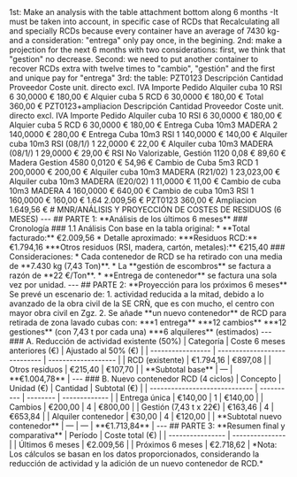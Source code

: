 <!--> 1st: Make an analysis with the table attachment bottom along 6 months -It must be taken into account, in specific case of RCDs that Recalculating all and specially RCDs because every container have an average of 7430 kg- and a consideration: "entrega" only pay once, in the begining. 2nd: make a projection for the next 6 months with two considerations: first, we think that "gestion" no decrease. Second: we need to put another container to recover RCDs extra with twelve times to "cambio", "gestión" and the first and unique pay for "entrega" 3rd: the table: 
PZT0123

Descripción
Cantidad Proveedor
Coste unit. directo excl. IVA
Importe Pedido
Alquiler cuba 10 RSI
6 
30,0000 €
180,00 €
Alquier cuba 5 RCD
6
30,0000 €
180,00 €

Total 360,00 €

PZT0123+ampliacion
Descripción
Cantidad 
Proveedor
Coste unit. directo excl. IVA
Importe Pedido

Alquiler cuba 10 RSI
6 30,0000 €
180,00 €
Alquier cuba 5 RCD
6
30,0000 €
180,00 €
Entrega Cuba 10m3 MADERA
2
140,0000 €
280,00 €
Entrega Cuba 10m3 RSI
1
140,0000 €
140,00 €
Alquiler cuba 10m3 RSI (08/1/)
1
22,0000 €
22,00 €
Alquiler cuba 10m3 MADERA (08/1/)
1
29,0000 €
29,00 €
RSI No Valorizable, Gestión
1120
0,08 €
89,60 €
Madera Gestion
4580
0,0120 €
54,96 €
Cambio de Cuba 5m3 RCD
1
200,0000 €
200,00 €
Alquiler cuba 10m3 MADERA (R21/02)
1
23,023,00 €
Alquiler cuba 10m3 MADERA (E20/02)
1
11,0000 €
11,00 €
Cambio de cuba 10m3 MADERA
4
160,0000 €
640,00 €
Cambio de cuba 10m3 RSI
1
160,0000 €
160,00 €
1.64
2.009,56 €

PZT0123
360,00 €
Ampliacion
1.649,56 €
# MNR/ANÁLISIS Y PROYECCIÓN DE COSTES DE RESIDUOS (6 MESES)
---
## PARTE 1: **Análisis de los últimos 6 meses**
### Cronología
### 1.1 Análisis
Con base en la tabla original:
* **Total facturado:** €2.009,56
* Detalle aproximado:
  ***Residuos RCD:** €1.794,16
  ***Otros residuos (RSI, madera, cartón, metales):** €215,40
### Consideraciones:
* Cada contenedor de RCD se ha retirado con una media de **7.430 kg (7,43 Ton)**.
* La **gestión de escombros** se factura a razón de **22 €/Ton**.
* **Entrega de contenedor** se factura una sola vez por unidad.
---
## PARTE 2: **Proyección para los próximos 6 meses**
Se prevé un escenario de:
1. actividad reducida a la mitad, debido a lo avanzado de la obra civil de la SE CRÑ, que es con mucho, el centro con mayor obra civil en Zgz.
2. Se añade **un nuevo contenedor** de RCD para retirada de zona lavado cubas con:
   ***1 entrega**
   ***12 cambios**
   ***12 gestiones** (con 7,43 t por cada una)
   ***6 alquileres** (estimados)
---
### A. Reducción de actividad existente (50%)
| Categoría         | Coste 6 meses anteriores (€) | Ajustado al 50% (€) |
| ----------------- | ---------------------------- | ------------------- |
| RCD (existente)   | €1.794,16                    | €897,08             |
| Otros residuos    | €215,40                      | €107,70             |
| **Subtotal base** | —                            | **€1.004,78**       |
---
### B. Nuevo contenedor RCD (4 ciclos)
| Concepto                      | Unidad (€) | Cantidad | Subtotal (€)  |
| ----------------------------- | ---------- | -------- | ------------- |
| Entrega única                 | €140,00    | 1        | €140,00       |
| Cambios                       | €200,00    | 4        | €800,00       |
| Gestión (7,43 t x 22€)        | €163,46    | 4        | €653,84       |
| Alquiler contenedor           | €30,00     | 4        | €120,00       |
| **Subtotal nuevo contenedor** | —          | —        | **€1.713,84** |
---
## PARTE 3: **Resumen final y comparativa**
| Período          | Coste total (€) |
| ---------------- | --------------- |
| Últimos 6 meses  | €2.009,56       |
| Próximos 6 meses | €2.718,62       |

*Nota: Los cálculos se basan en los datos proporcionados, considerando la reducción de actividad y la adición de un nuevo contenedor de RCD.*

